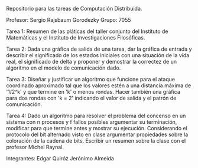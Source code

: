 Repositorio para las tareas de Computación Distribuida.

Profesor: Sergio Rajsbaum Gorodezky
Grupo: 7055

Tarea 1: Resumen de las pláticas del taller conjunto del Instituto de
Matemáticas y el Instituto de Investigaciones Filosóficas.

Tarea 2: Dada una gráfica de salida de una tarea, dar la gráfica de entrada y describir el 
significado de los estados iniciales con una situación de la vida real, el significado de delta y 
proponer y demostrar la correctez de un algoritmo en el modelo de comunicación dado.

Tarea 3: Diseñar y justificar un algoritmo que funcione para el ataque coordinado aproximado tal que
los valores estén a una distancia máxima de '1/2^k' y que termine en 'k' o menos rondas. Hacer 
también una gráfica para dos rondas con 'k = 2' indicando el valor de salida y el patrón de
comunicación.

Tarea 4: Dado un algoritmo para resolver el problema del concenso en un sistema con n procesos y f 
fallos posibles argumentar su terminación, modificar para que termine antes y mostrar su ejecución.
Considerando el protocolo del bit alternado visto en clase argumentar propiedades sobre la 
coloración de la cadena de bits. Escribir un resumen sobre la clase con el profesor Michel Raynal.

Integrantes:
Edgar Quiróz
Jerónimo Almeida
